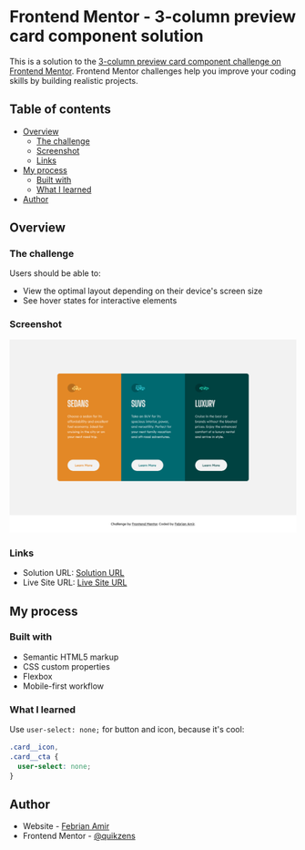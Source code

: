 # Frontend Mentor - 3-column preview card component solution

This is a solution to the [3-column preview card component challenge on Frontend Mentor](https://www.frontendmentor.io/challenges/3column-preview-card-component-pH92eAR2-). Frontend Mentor challenges help you improve your coding skills by building realistic projects. 

## Table of contents

- [Overview](#overview)
  - [The challenge](#the-challenge)
  - [Screenshot](#screenshot)
  - [Links](#links)
- [My process](#my-process)
  - [Built with](#built-with)
  - [What I learned](#what-i-learned)
- [Author](#author)

## Overview

### The challenge

Users should be able to:

- View the optimal layout depending on their device's screen size
- See hover states for interactive elements

### Screenshot

![Screenshot](./screenshot.png)

### Links

- Solution URL: [Solution URL](https://www.frontendmentor.io/solutions/3column-preview-card-with-flexbox-and-media-queries-gWtPLXE0N)
- Live Site URL: [Live Site URL](https://quikzens.github.io/3-column-preview-card/)

## My process

### Built with

- Semantic HTML5 markup
- CSS custom properties
- Flexbox
- Mobile-first workflow

### What I learned

Use `user-select: none;` for button and icon, because it's cool:

```css
.card__icon,
.card__cta {
  user-select: none;
}
```

## Author

- Website - [Febrian Amir](https://quikzens.netlify.app)
- Frontend Mentor - [@quikzens](https://www.frontendmentor.io/profile/daengkoding)
